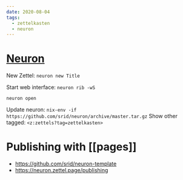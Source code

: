 ```yaml
---
date: 2020-08-04
tags:
  - zettelkasten
  - neuron
---
```


# [Neuron](https://neuron.zettel.page/)

New Zettel: `neuron new Title`

Start web interface:
`neuron rib -wS`


`neuron open`

Update neuron:
`nix-env -if https://github.com/srid/neuron/archive/master.tar.gz`
Show other tagged:
`<z:zettels?tag=zettelkasten>`

# Publishing with [[pages]]
- https://github.com/srid/neuron-template
- https://neuron.zettel.page/publishing
